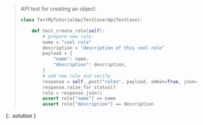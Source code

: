 
> <solution-title></solution-title>
> 
> API test for creating an object.
> 
> ```python
> class TestMyTutorialApiTestCase(ApiTestCase):
> 
>     def test_create_role(self):
>         # prepare new role
>         name = "cool role"
>         description = "description of this cool role"
>         payload = {
>             "name": name,
>             "description": description,
>         }
>         # add new role and verify
>         response = self._post("roles", payload, admin=True, json=True)
>         response.raise_for_status()
>         role = response.json()
>         assert role["name"] == name
>         assert role["description"] == description
> ```
{: .solution }
